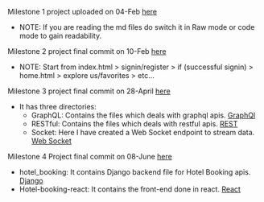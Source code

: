 Milestone 1 project uploaded on 04-Feb [here](https://github.com/npm-shubham/Shubham_gitrep/tree/main/Milestone1)
  - NOTE: If you are reading the md files do switch it in Raw mode or code mode to gain readability.

Milestone 2 project final commit on 10-Feb [here](https://github.com/npm-shubham/Shubham_gitrep/tree/main/Milestone2)
- NOTE: Start from index.html > signin/register > if (successful signin) > home.html > explore us/favorites > etc...

Milestone 3 project final commit on 28-April [here](https://github.com/npm-shubham/Shubham_gitrep/tree/main/Milestone3)
- It has three directories:
  - GraphQL: Contains the files which deals with graphql apis. [GraphQl](Milestone3/GraphQL)
  - RESTful: Contains the files which deals with restful apis. [REST](Milestone3/RESTful)
  - Socket: Here I have created a Web Socket endpoint to stream data. [Web Socket](Milestone3/Socket)

Milestone 4 Project final commit on 08-June [here](https://github.com/npm-shubham/Shubham_gitrep/tree/main/Milestone4)
- hotel_booking: It contains Django backend file for Hotel Booking apis. [Django](Milestone4/hotel_booking)
- Hotel-booking-react: It contains the front-end done in react. [React](Milestone4/hotel-booking-react)